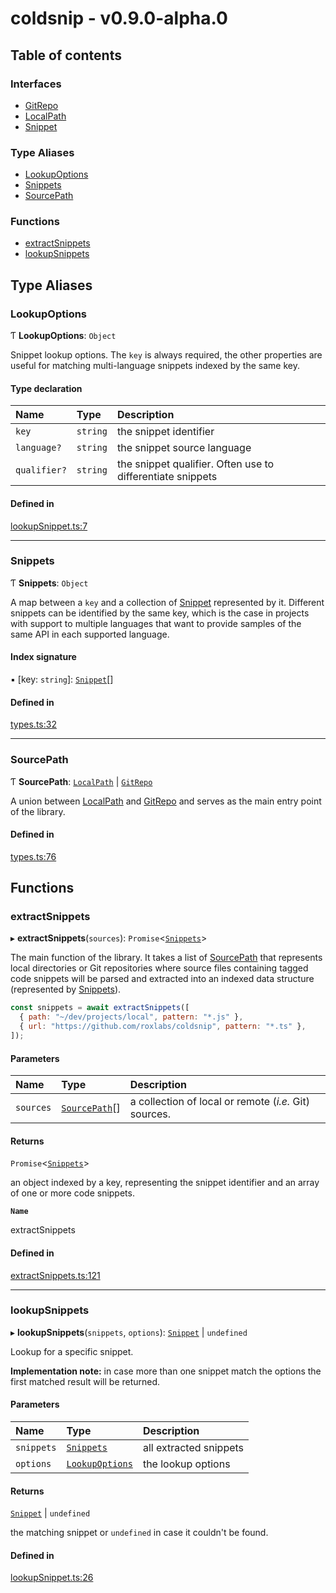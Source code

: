 # coldsnip - v0.9.0-alpha.0

## Table of contents

### Interfaces

- [GitRepo](interfaces/GitRepo.md)
- [LocalPath](interfaces/LocalPath.md)
- [Snippet](interfaces/Snippet.md)

### Type Aliases

- [LookupOptions](index.md#lookupoptions)
- [Snippets](index.md#snippets)
- [SourcePath](index.md#sourcepath)

### Functions

- [extractSnippets](index.md#extractsnippets)
- [lookupSnippets](index.md#lookupsnippets)

## Type Aliases

### LookupOptions

Ƭ **LookupOptions**: `Object`

Snippet lookup options. The `key` is always required, the other properties
are useful for matching multi-language snippets indexed by the same key.

#### Type declaration

| Name | Type | Description |
| :------ | :------ | :------ |
| `key` | `string` | the snippet identifier |
| `language?` | `string` | the snippet source language |
| `qualifier?` | `string` | the snippet qualifier. Often use to differentiate snippets |

#### Defined in

[lookupSnippet.ts:7](https://github.com/roxlabs/coldsnip/blob/3e3785d/src/lookupSnippet.ts#L7)

___

### Snippets

Ƭ **Snippets**: `Object`

A map between a `key` and a collection of [Snippet](interfaces/Snippet.md) represented by it.
Different snippets can be identified by the same key, which is the case in projects
with support to multiple languages that want to provide samples of the same API in
each supported language.

#### Index signature

▪ [key: `string`]: [`Snippet`](interfaces/Snippet.md)[]

#### Defined in

[types.ts:32](https://github.com/roxlabs/coldsnip/blob/3e3785d/src/types.ts#L32)

___

### SourcePath

Ƭ **SourcePath**: [`LocalPath`](interfaces/LocalPath.md) \| [`GitRepo`](interfaces/GitRepo.md)

A union between [LocalPath](interfaces/LocalPath.md) and [GitRepo](interfaces/GitRepo.md) and serves as the main
entry point of the library.

#### Defined in

[types.ts:76](https://github.com/roxlabs/coldsnip/blob/3e3785d/src/types.ts#L76)

## Functions

### extractSnippets

▸ **extractSnippets**(`sources`): `Promise`<[`Snippets`](index.md#snippets)\>

The main function of the library. It takes a list of [SourcePath](index.md#sourcepath) that represents
local directories or Git repositories where source files containing tagged code snippets
will be parsed and extracted into an indexed data structure (represented by [Snippets](index.md#snippets)).

```js
const snippets = await extractSnippets([
  { path: "~/dev/projects/local", pattern: "*.js" },
  { url: "https://github.com/roxlabs/coldsnip", pattern: "*.ts" },
]);
```

#### Parameters

| Name | Type | Description |
| :------ | :------ | :------ |
| `sources` | [`SourcePath`](index.md#sourcepath)[] | a collection of local or remote (_i.e._ Git) sources. |

#### Returns

`Promise`<[`Snippets`](index.md#snippets)\>

an object indexed by a key, representing the snippet identifier and an array of one
or more code snippets.

**`Name`**

extractSnippets

#### Defined in

[extractSnippets.ts:121](https://github.com/roxlabs/coldsnip/blob/3e3785d/src/extractSnippets.ts#L121)

___

### lookupSnippets

▸ **lookupSnippets**(`snippets`, `options`): [`Snippet`](interfaces/Snippet.md) \| `undefined`

Lookup for a specific snippet.

**Implementation note:** in case more than one snippet match the options
the first matched result will be returned.

#### Parameters

| Name | Type | Description |
| :------ | :------ | :------ |
| `snippets` | [`Snippets`](index.md#snippets) | all extracted snippets |
| `options` | [`LookupOptions`](index.md#lookupoptions) | the lookup options |

#### Returns

[`Snippet`](interfaces/Snippet.md) \| `undefined`

the matching snippet or `undefined` in case it couldn't be found.

#### Defined in

[lookupSnippet.ts:26](https://github.com/roxlabs/coldsnip/blob/3e3785d/src/lookupSnippet.ts#L26)
